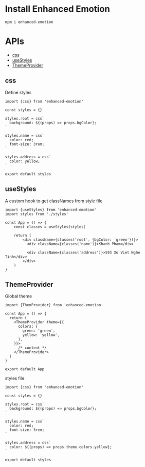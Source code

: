 # Install Enhanced Emotion

```
npm i enhanced-emotion
```

# APIs
- [css](##css)
- [useStyles](##useStyles)
- [ThemeProvider](##ThemeProvider)

## css
Define styles

```
import {css} from 'enhanced-emotion'

const styles = {}

styles.root = css`
  background: ${(props) => props.bgColor};
`

styles.name = css`
  color: red;
  font-size: 3rem;
`

styles.address = css`
  color: yellow;
`

export default styles
```

## useStyles
A custom hook to get classNames from style file

```
import {useStyles} from 'enhanced-emotion'
import styles from './styles'

const App = () => {
    const classes = useStyles(styles)
    
    return (
        <div className={classes('root', {bgColor: 'green'})}>
          <div className={classes('name')}>Khanh Pham</div>
    
          <div className={classes('address')}>593 Xo Viet Nghe Tinh</div>
        </div>
    )
}
```

## ThemeProvider
Global theme

```
import {ThemProvider} from 'enhanced-emotion'

const App = () => {
  return (
    <ThemeProvider theme={{
      colors: {
        green: 'green',
        yellow: 'yellow',
      },
    }}>
      /* content */
    </ThemeProvider>
  )
}

export default App
```

styles file
```
import {css} from 'enhanced-emotion'

const styles = {}

styles.root = css`
  background: ${(props) => props.bgColor};
`

styles.name = css`
  color: red;
  font-size: 3rem;
`

styles.address = css`
  color: ${(props) => props.theme.colors.yellow};
`

export default styles
```